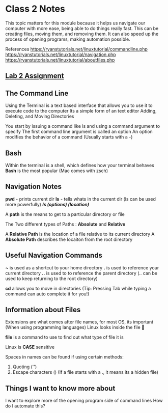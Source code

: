 # Class 2 Notes

This topic matters for this module because it helps us navigate our computer with more ease, being able to do things really fast.
This can be creating files, moving them, and removing them.
It can also speed up the process of opening programs, making automation possible.

References
<https://ryanstutorials.net/linuxtutorial/commandline.php>
<https://ryanstutorials.net/linuxtutorial/navigation.php>
<https://ryanstutorials.net/linuxtutorial/aboutfiles.php>

## [Lab 2 Assignment](https://connerkt.github.io/Reading-Notes/Class02/Lab02)

## The Command Line

Using the Terminal is a text based interface that allows you to use it to execute code to the computer
Its a simple form of an text editor
Adding, Deleting, and Moving Directories

You start by issuing a command like ls and using a command argument to specify
The first command line argument is called an option
An option modifies the behavior of a command
(Usually starts with a -)

## Bash

Within the terminal is a shell, which defines how your terminal behaves
**Bash** is the most popular (Mac comes with zsch)

## Navigation Notes

**pwd** - prints current dir
**ls** - tells whats in the current dir
(ls can be used more powerfully)
***ls (options) (location)***

A **path** is the means to get to a particular directory or file

The Two different types of Paths : **Absolute** and **Relative**

A **Relative Path** is the location of a file relative to its current directory
A **Absolute Path** describes the locaiton from the root directory

## Useful Navigation Commands
**~** is used as a shortcut to your home directory
**.** is used to reference your current directory
**..** is used to to reference the parent directory
(.. can be used to keep returning to the root directory)

**cd** allows you to move in directories
(Tip: Pressing Tab while typing a command can auto complete it for you!)

## Information about Files

Extensions are what comes after file names, for most OS, its important (When using programming languages)
Linux looks inside the file :eyes:

**file** is a command to use to find out what type of file it is 

Linux is **CASE** sensitive

Spaces in names can be found if using certain methods:
1. Quoting ('')
2. Escape characters (\)
(If a file starts with a ., it means its a hidden file)

## Things I want to know more about

I want to explore more of the opening program side of command lines
How do I automate this?







